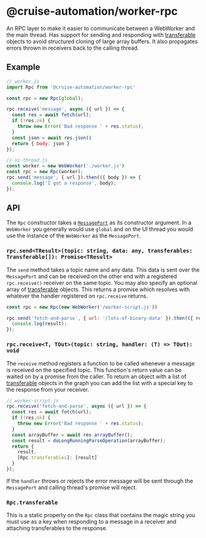 # @cruise-automation/worker-rpc

An RPC layer to make it easier to communicate between a WebWorker and the main thread.  Has support for sending and responding with [transferable](https://developer.mozilla.org/en-US/docs/Web/API/Transferable) objects to avoid structured cloning of large array buffers.  It also propagates errors thrown in receivers back to the calling thread.

## Example

```js
// worker.js
import Rpc from '@cruise-automation/worker-rpc'

const rpc = new Rpc(global);

rpc.receive('message', async ({ url }) => {
  const res = await fetch(url);
  if (!res.ok) {
    throw new Error('Bad response ' + res.status);
  }
  const json = await res.json()
  return { body: json }
});

```

```js
// ui-thread.js
const worker = new WebWorker('./worker.js')
const rpc = new Rpc(worker);
rpc.send('message', { url }).then(({ body }) => {
  console.log('I got a response', body);
});

```

## API

The `Rpc` constructor takes a [`MessagePort`](https://developer.mozilla.org/en-US/docs/Web/API/MessagePort) as its constructor argument.  In a `WebWorker` you generally would use `global` and on the UI thread you would use the instance of the `WebWorker` as the `MessagePort`.

### `rpc.send<TResult>(topic: string, data: any, transferables: Transferable[]): Promise<TResult>`

The `send` method takes a topic name and any data.  This data is sent over the `MessagePort` and can be received on the other end with a registered `rpc.receive()` receiver on the same topic.  You may also specify an optional array of [transferable](https://developer.mozilla.org/en-US/docs/Web/API/Transferable) objects.  This returns a promise which resolves with whatever the handler registered on `rpc.receive` returns.

```js
const rpc = new Rpc(new WebWorker('/worker-script.js'))

rpc.send('fetch-and-parse', { url: '/lots-of-binary-data' }).then(({ result }) => {
  console.log(result);
});
```

### `rpc.receive<T, TOut>(topic: string, handler: (T) => TOut): void`

The `receive` method registers a function to be called whenever a message is received on the specified topic.  This function's return value can be waited on by a promise from the caller.  To return an object with a list of [transferable](https://developer.mozilla.org/en-US/docs/Web/API/Transferable) objects in the graph you can add the list with a special key to the response from your receiver.

```js
// worker-script.js
rpc.receive('fetch-and-parse', async ({ url }) => {
  const res = await fetch(url);
  if (!res.ok) {
    throw new Error('Bad response ' + res.status);
  }
  const arrayBuffer = await res.arrayBuffer();
  const result = doLongRunningParseOperation(arrayBuffer);
  return {
    result,
    [Rpc.transferables]: [result]
  }
});
```

If the `handler` throws or rejects the error message will be sent through the `MessagePort` and calling thread's promise will reject.

### `Rpc.transferable`

This is a static property on the `Rpc` class that contains the magic string you must use as a key when responding to a message in a receiver and attaching transferables to the response.
